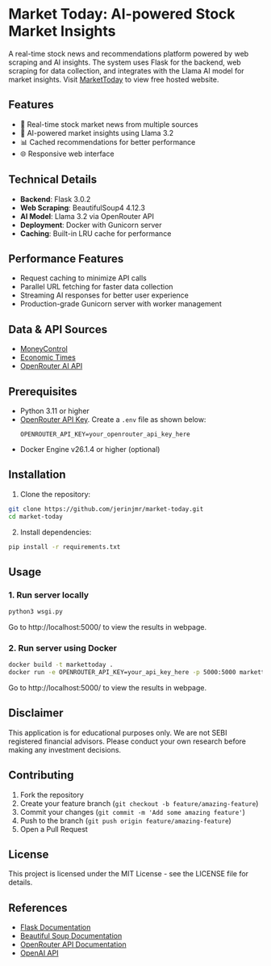 # Market Today: AI-powered Stock Market Insights

A real-time stock news and recommendations platform powered by web scraping and AI insights. The system uses Flask for the backend, web scraping for data collection, and integrates with the Llama AI model for market insights.
Visit [MarketToday](https://jerinjmr.pythonanywhere.com/) to view free hosted website.

## Features

- 🔄 Real-time stock market news from multiple sources
- 🤖 AI-powered market insights using Llama 3.2
- 📊 Cached recommendations for better performance
- 🌐 Responsive web interface

## Technical Details

- **Backend**: Flask 3.0.2
- **Web Scraping**: BeautifulSoup4 4.12.3
- **AI Model**: Llama 3.2 via OpenRouter API
- **Deployment**: Docker with Gunicorn server
- **Caching**: Built-in LRU cache for performance

## Performance Features

- Request caching to minimize API calls
- Parallel URL fetching for faster data collection
- Streaming AI responses for better user experience
- Production-grade Gunicorn server with worker management

## Data & API Sources

- [MoneyControl](https://www.moneycontrol.com/)
- [Economic Times](https://economictimes.indiatimes.com/)
- [OpenRouter AI API](https://openrouter.ai/)

## Prerequisites

- Python 3.11 or higher
- [OpenRouter API Key](https://openrouter.ai/). Create a `.env` file as shown below:
    ```
    OPENROUTER_API_KEY=your_openrouter_api_key_here
    ```
- Docker Engine v26.1.4 or higher (optional)


## Installation

1. Clone the repository:
```bash
git clone https://github.com/jerinjmr/market-today.git
cd market-today
```

2. Install dependencies:
```bash
pip install -r requirements.txt
```

## Usage

### 1. Run server locally
```bash
python3 wsgi.py
```  
Go to http://localhost:5000/ to view the results in webpage.

### 2. Run server using Docker
```bash
docker build -t markettoday .
docker run -e OPENROUTER_API_KEY=your_api_key_here -p 5000:5000 markettoday

```
Go to http://localhost:5000/ to view the results in webpage.


## Disclaimer

This application is for educational purposes only. We are not SEBI registered financial advisors. Please conduct your own research before making any investment decisions.

## Contributing

1. Fork the repository
2. Create your feature branch (`git checkout -b feature/amazing-feature`)
3. Commit your changes (`git commit -m 'Add some amazing feature'`)
4. Push to the branch (`git push origin feature/amazing-feature`)
5. Open a Pull Request

## License

This project is licensed under the MIT License - see the LICENSE file for details.

## References

- [Flask Documentation](https://flask.palletsprojects.com/)
- [Beautiful Soup Documentation](https://www.crummy.com/software/BeautifulSoup/bs4/doc/)
- [OpenRouter API Documentation](https://openrouter.ai/docs)
- [OpenAI API](https://platform.openai.com/docs/api-reference/chat/create)